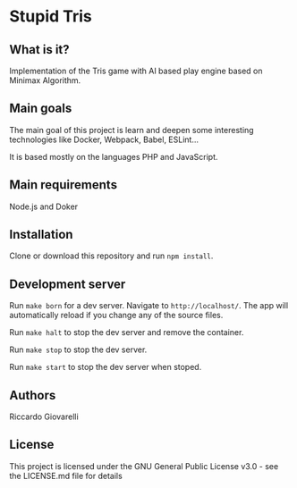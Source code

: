 # Stupid Tris

## What is it?

Implementation of the Tris game with AI based play engine based on Minimax Algorithm.

## Main goals

The main goal of this project is learn and deepen some interesting technologies like Docker, Webpack, Babel, ESLint...

It is based mostly on the languages PHP and JavaScript.

## Main requirements

Node.js and Doker

## Installation

Clone or download this repository and run `npm install`.

## Development server

Run `make born` for a dev server. Navigate to `http://localhost/`. The app will automatically reload if you change any of the source files.

Run `make halt` to stop the dev server and remove the container.

Run `make stop` to stop the dev server.

Run `make start` to stop the dev server when stoped.

## Authors

Riccardo Giovarelli

## License

This project is licensed under the GNU General Public License v3.0 - see the LICENSE.md file for details
